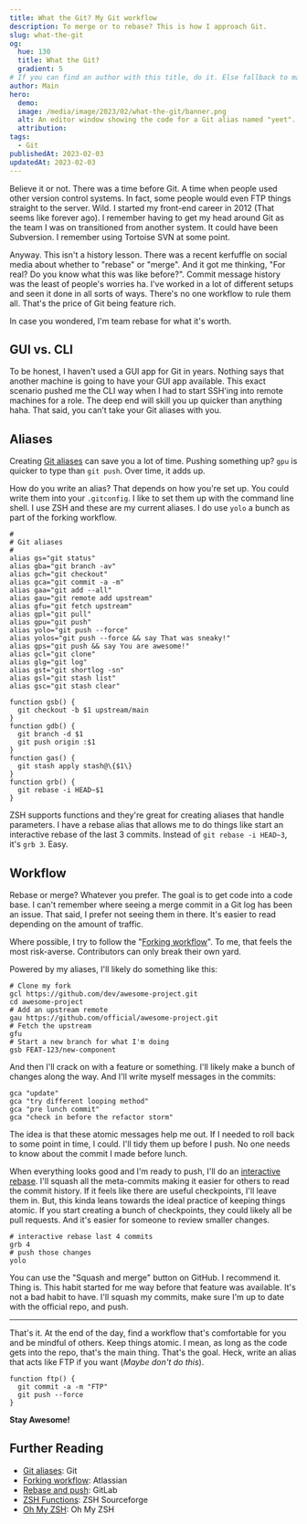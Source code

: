 ```yaml
---
title: What the Git? My Git workflow
description: To merge or to rebase? This is how I approach Git.
slug: what-the-git
og:
  hue: 130
  title: What the Git?
  gradient: 5
# If you can find an author with this title, do it. Else fallback to main. You can change it easily in the CMS.
author: Main
hero:
  demo:
  image: /media/image/2023/02/what-the-git/banner.png
  alt: An editor window showing the code for a Git alias named "yeet".
  attribution:
tags:
  - Git
publishedAt: 2023-02-03
updatedAt: 2023-02-03
---
```

Believe it or not. There was a time before Git. A time when people used other version control systems. In fact, some people would even FTP things straight to the server. Wild. I started my front-end career in 2012 (That seems like forever ago). I remember having to get my head around Git as the team I was on transitioned from another system. It could have been Subversion. I remember using Tortoise SVN at some point.

Anyway. This isn't a history lesson. There was a recent kerfuffle on social media about whether to "rebase" or "merge". And it got me thinking, "For real? Do you know what this was like before?". Commit message history was the least of people's worries ha. I've worked in a lot of different setups and seen it done in all sorts of ways. There's no one workflow to rule them all. That's the price of Git being feature rich.

In case you wondered, I'm team rebase for what it's worth.

## GUI vs. CLI

To be honest, I haven't used a GUI app for Git in years. Nothing says that another machine is going to have your GUI app available. This exact scenario pushed me the CLI way when I had to start SSH'ing into remote machines for a role. The deep end will skill you up quicker than anything haha. That said, you can’t take your Git aliases with you.

## Aliases
Creating [Git aliases](https://git-scm.com/book/en/v2/Git-Basics-Git-Aliases) can save you a lot of time. Pushing something up? `gpu` is quicker to type than `git push`. Over time, it adds up.

How do you write an alias? That depends on how you're set up. You could write them into your `.gitconfig`. I like to set them up with the command line shell. I use ZSH and these are my current aliases. I do use `yolo` a bunch as part of the forking workflow.

``` shell
#
# Git aliases
#
alias gs="git status"
alias gba="git branch -av"
alias gch="git checkout"
alias gca="git commit -a -m"
alias gaa="git add --all"
alias gau="git remote add upstream"
alias gfu="git fetch upstream"
alias gpl="git pull"
alias gpu="git push"
alias yolo="git push --force"
alias yolos="git push --force && say That was sneaky!"
alias gps="git push && say You are awesome!"
alias gcl="git clone"
alias glg="git log"
alias gst="git shortlog -sn"
alias gsl="git stash list"
alias gsc="git stash clear"

function gsb() {
  git checkout -b $1 upstream/main
}
function gdb() {
  git branch -d $1
  git push origin :$1
}
function gas() {
  git stash apply stash@\{$1\}
}
function grb() {
  git rebase -i HEAD~$1
}
```

ZSH supports functions and they're great for creating aliases that handle parameters. I have a rebase alias that allows me to do things like start an interactive rebase of the last 3 commits. Instead of `git rebase -i HEAD~3`, it's `grb 3`. Easy.

## Workflow

Rebase or merge? Whatever you prefer. The goal is to get code into a code base. I can't remember where seeing a merge commit in a Git log has been an issue. That said, I prefer not seeing them in there. It's easier to read depending on the amount of traffic.

Where possible, I try to follow the "[Forking workflow](https://www.atlassian.com/git/tutorials/comparing-workflows/forking-workflow)". To me, that feels the most risk-averse. Contributors can only break their own yard.

Powered by my aliases, I'll likely do something like this:

```shell
# Clone my fork
gcl https://github.com/dev/awesome-project.git
cd awesome-project
# Add an upstream remote
gau https://github.com/official/awesome-project.git
# Fetch the upstream
gfu
# Start a new branch for what I'm doing
gsb FEAT-123/new-component
```
And then I'll crack on with a feature or something. I'll likely make a bunch of changes along the way. And I'll write myself messages in the commits:

```shell
gca "update"
gca "try different looping method"
gca "pre lunch commit"
gca "check in before the refactor storm"
```

The idea is that these atomic messages help me out. If I needed to roll back to some point in time, I could. I'll tidy them up before I push. No one needs to know about the commit I made before lunch.

When everything looks good and I'm ready to push, I'll do an [interactive rebase](https://docs.gitlab.com/ee/topics/git/git_rebase.html). I'll squash all the meta-commits making it easier for others to read the commit history. If it feels like there are useful checkpoints, I'll leave them in. But, this kinda leans towards the ideal practice of keeping things atomic. If you start creating a bunch of checkpoints, they could likely all be pull requests. And it's easier for someone to review smaller changes.

```shell
# interactive rebase last 4 commits
grb 4
# push those changes
yolo
```
You can use the "Squash and merge" button on GitHub. I recommend it. Thing is. This habit started for me way before that feature was available. It's not a bad habit to have. I'll squash my commits, make sure I'm up to date with the official repo, and push.

----------

That's it. At the end of the day, find a workflow that's comfortable for you and be mindful of others. Keep things atomic. I mean, as long as the code gets into the repo, that's the main thing. That's the goal. Heck, write an alias that acts like FTP if you want (_Maybe don't do this_).

```shell
function ftp() {
  git commit -a -m "FTP"
  git push --force
}
```

__Stay Awesome!__

<Signature></Signature>

## Further Reading

- [Git aliases](https://git-scm.com/book/en/v2/Git-Basics-Git-Aliases): Git
- [Forking workflow](https://www.atlassian.com/git/tutorials/comparing-workflows/forking-workflow): Atlassian
- [Rebase and push](https://docs.gitlab.com/ee/topics/git/git_rebase.html): GitLab
- [ZSH Functions](https://zsh.sourceforge.io/Doc/Release/Functions.html): ZSH Sourceforge
- [Oh My ZSH](https://ohmyz.sh/): Oh My ZSH
